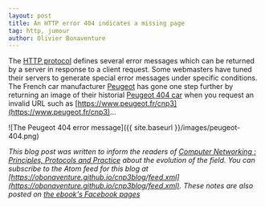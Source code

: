```yaml
---
layout: post
title: An HTTP error 404 indicates a missing page
tag: http, jumour
author: Olivier Bonaventure
---
```



The [HTTP protocol](https://www.computer-networking.info/2nd/html/protocols/http.html) defines several error messages which can be returned by a server in response to a client request. Some webmasters have tuned their servers to generate special error messages under specific conditions. The French car manufacturer [Peugeot](https://www.peugeot.fr) has gone one step further by returning an image of their historial [Peugeot 404 car](https://en.wikipedia.org/wiki/Peugeot_404) when you request an invalid URL such as [https://www.peugeot.fr/cnp3](https://www.peugeot.fr/cnp3)...

![The Peugeot 404 error message]({{ site.baseurl }}/images/peugeot-404.png)



*This blog post was written to inform the readers of [Computer Networking : Principles, Protocols and Practice](https://www.computer-networking.info) about the evolution of the field. You can subscribe to the Atom feed for this blog at [https://obonaventure.github.io/cnp3blog/feed.xml](https://obonaventure.github.io/cnp3blog/feed.xml). These notes are also posted on [the ebook's Facebook pages](https://www.facebook.com/Computer-Networking-Principles-Protocols-and-Practice-129951043755620/)*